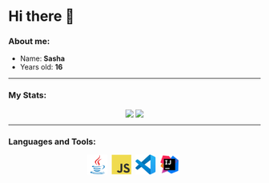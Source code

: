 # Hi there 👋
### About me:
 - Name: **Sasha**
 - Years old: **16**

___

### My Stats:
<div align="center"><img align="center" src="https://github-readme-stats.vercel.app/api?username=LingExe&show_icons=true&include_all_commits=true"/> <img align="center" src="https://github-readme-stats.vercel.app/api/top-langs/?username=LingExe"/></div>

___

### Languages and Tools:
<div align="center">
  <img src="https://github.com/devicons/devicon/blob/master/icons/java/java-original.svg" title="java" alt="java" width="40" height="40"/>&nbsp;
  <img src="https://github.com/devicons/devicon/blob/master/icons/javascript/javascript-original.svg" title="javascript" alt="javascript" width="40" height="40"/>&nbsp;
  <img src="https://github.com/devicons/devicon/blob/master/icons/vscode/vscode-original.svg" title="vscode" alt="vscode" width="40" height="40"/>&nbsp;
  <img src="https://github.com/devicons/devicon/blob/master/icons/intellij/intellij-original.svg" title="intellij" alt="intellij" width="40" height="40"/>&nbsp;
</div>
